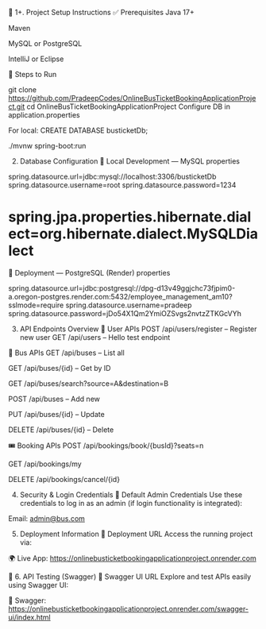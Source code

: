🧰 1+. Project Setup Instructions
✅ Prerequisites
Java 17+

Maven

MySQL or PostgreSQL

IntelliJ or Eclipse

🔧 Steps to Run

git clone https://github.com/PradeepCodes/OnlineBusTicketBookingApplicationProject.git
cd OnlineBusTicketBookingApplicationProject
Configure DB in application.properties

For local: CREATE DATABASE busticketDb;

./mvnw spring-boot:run


2. Database Configuration
🔧 Local Development — MySQL
properties

spring.datasource.url=jdbc:mysql://localhost:3306/busticketDb
spring.datasource.username=root
spring.datasource.password=1234
# spring.jpa.properties.hibernate.dialect=org.hibernate.dialect.MySQLDialect
🚀 Deployment — PostgreSQL (Render)
properties

spring.datasource.url=jdbc:postgresql://dpg-d13v49ggjchc73fjpim0-a.oregon-postgres.render.com:5432/employee_management_am10?sslmode=require
spring.datasource.username=pradeep
spring.datasource.password=jDo54X1Qm2YmiOZSvgs2nvtzZTKGcVYh

3. API Endpoints Overview
👤 User APIs
POST /api/users/register – Register new user
GET /api/users – Hello test endpoint

🚌 Bus APIs
GET /api/buses – List all

GET /api/buses/{id} – Get by ID

GET /api/buses/search?source=A&destination=B

POST /api/buses – Add new

PUT /api/buses/{id} – Update

DELETE /api/buses/{id} – Delete

🎟️ Booking APIs
POST /api/bookings/book/{busId}?seats=n

GET /api/bookings/my

DELETE /api/bookings/cancel/{id}


4. Security & Login Credentials
🔑 Default Admin Credentials
Use these credentials to log in as an admin (if login functionality is integrated):

Email: admin@bus.com

5. Deployment Information
🔗 Deployment URL
Access the running project via:

🌍 Live App:
https://onlinebusticketbookingapplicationproject.onrender.com

📘 6. API Testing (Swagger)
🔗 Swagger UI URL
Explore and test APIs easily using Swagger UI:

📄 Swagger:
https://onlinebusticketbookingapplicationproject.onrender.com/swagger-ui/index.html

